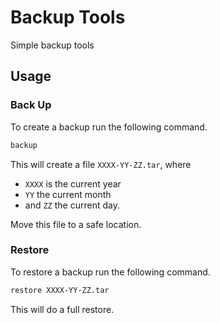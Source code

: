 # Backup Tools
Simple backup tools

## Usage

### Back Up
To create a backup run the following command.
```sh
backup
```
This will create a file `XXXX-YY-ZZ.tar`, where
- `XXXX` is the current year
- `YY` the current month
- and `ZZ` the current day.

Move this file to a safe location.

### Restore
To restore a backup run the following command.
```sh
restore XXXX-YY-ZZ.tar
```
This will do a full restore.
